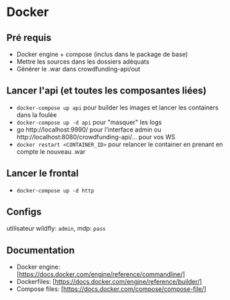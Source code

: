 # Docker
## Pré requis
- Docker engine + compose (inclus dans le package de base)
- Mettre les sources dans les dossiers adéquats
- Générer le .war dans crowdfunding-api/out

## Lancer l'api (et toutes les composantes liées)
- `docker-compose up api` pour builder les images et lancer les containers dans la foulée
- `docker-compose up -d api` pour "masquer" les logs
- go http://localhost:9990/ pour l'interface admin ou http://localhost:8080/crowdfunding-api/... pour vos WS
- `docker restart <CONTAINER_ID>` pour relancer le container en prenant en compte le nouveau .war

## Lancer le frontal
- `docker-compose up -d http`

## Configs
utilisateur wildfly: `admin`, mdp: `pass`

## Documentation
- Docker engine: [https://docs.docker.com/engine/reference/commandline/]
- Dockerfiles: [https://docs.docker.com/engine/reference/builder/]
- Compose files: [https://docs.docker.com/compose/compose-file/]
